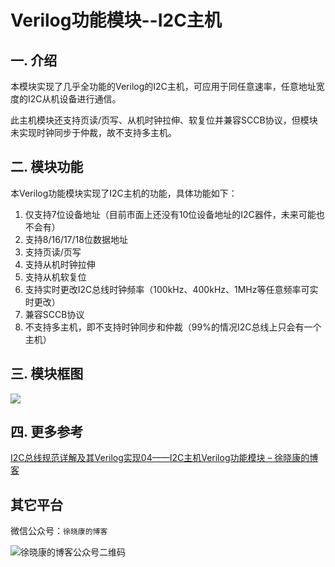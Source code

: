# Verilog功能模块--I2C主机

## 一. 介绍
本模块实现了几乎全功能的Verilog的I2C主机，可应用于同任意速率，任意地址宽度的I2C从机设备进行通信。

此主机模块还支持页读/页写、从机时钟拉伸、软复位并兼容SCCB协议，但模块未实现时钟同步于仲裁，故不支持多主机。

## 二. 模块功能

本Verilog功能模块实现了I2C主机的功能，具体功能如下：

1. 仅支持7位设备地址（目前市面上还没有10位设备地址的I2C器件，未来可能也不会有）
2. 支持8/16/17/18位数据地址
3. 支持页读/页写
4. 支持从机时钟拉伸
5. 支持从机软复位
6. 支持实时更改I2C总线时钟频率（100kHz、400kHz、1MHz等任意频率可实时更改）
7. 兼容SCCB协议
8. 不支持多主机，即不支持时钟同步和仲裁（99%的情况I2C总线上只会有一个主机）

## 三. 模块框图
<img src="https://picgo-dakang.oss-cn-hangzhou.aliyuncs.com/img/I2C%E6%80%BB%E7%BA%BF%E8%A7%84%E8%8C%83%E8%AF%A6%E8%A7%A3%E5%8F%8A%E5%85%B6Verilog%E5%AE%9E%E7%8E%B004%E2%80%94%E2%80%94I2C%E4%B8%BB%E6%9C%BAVerilog%E5%8A%9F%E8%83%BD%E6%A8%A1%E5%9D%97-1.svg" />

## 四. 更多参考

[I2C总线规范详解及其Verilog实现04——I2C主机Verilog功能模块 – 徐晓康的博客](https://www.myhardware.top/i2c总线规范详解及其verilog实现04-i2c主机verilog功能模块/)

## 其它平台

微信公众号：`徐晓康的博客`

<img src="https://picgo-dakang.oss-cn-hangzhou.aliyuncs.com/img/%E5%BE%90%E6%99%93%E5%BA%B7%E7%9A%84%E5%8D%9A%E5%AE%A2%E5%85%AC%E4%BC%97%E5%8F%B7%E4%BA%8C%E7%BB%B4%E7%A0%81.jpg" alt="徐晓康的博客公众号二维码" />
